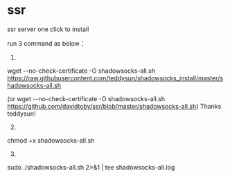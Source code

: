 # ssr
ssr server one click to install



run 3 command as below：

1.
wget --no-check-certificate -O shadowsocks-all.sh https://raw.githubusercontent.com/teddysun/shadowsocks_install/master/shadowsocks-all.sh

(or wget --no-check-certificate -O shadowsocks-all.sh https://github.com/davidtoby/ssr/blob/master/shadowsocks-all.sh) Thanks teddysun!

2.
chmod +x shadowsocks-all.sh

3.
sudo ./shadowsocks-all.sh 2>&1 | tee shadowsocks-all.log
